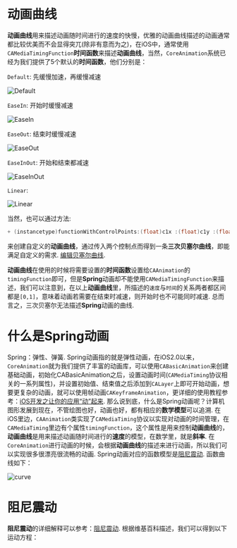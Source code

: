 # 动画曲线

**动画曲线**用来描述动画随时间进行的速度的快慢，优雅的动画曲线描述的动画通常都比较优美而不会显得突兀(除非有意而为之)，在iOS中，通常使用`CAMediaTimingFunction`**时间函数**来描述**动画曲线**，当然，`CoreAnimation`系统已经为我们提供了5个默认的**时间函数**，他们分别是：

`Default`: 先缓慢加速，再缓慢减速

![Default](http://ww3.sinaimg.cn/large/d2297bd2gw1fbp2gwpkwyj21kw0n8765.jpg)

`EaseIn`: 开始时缓慢减速

![EaseIn](http://ww3.sinaimg.cn/large/d2297bd2gw1fbp2cwr2x5j21kw0n8q4i.jpg)

`EaseOut`: 结束时缓慢减速

![EaseOut](http://ww2.sinaimg.cn/large/d2297bd2gw1fbp2dy7q3vj21kw0nktaf.jpg)

`EaseInOut`: 开始和结束都减速

![EaseInOut](http://ww1.sinaimg.cn/large/d2297bd2gw1fbp2ewpefyj21kw0nutal.jpg)

`Linear`:

![Linear](http://ww2.sinaimg.cn/large/d2297bd2gw1fbp2ftykjgj21kw0ngwg6.jpg)

当然，也可以通过方法:

```objective-c
+ (instancetype)functionWithControlPoints:(float)c1x :(float)c1y :(float)c2x :(float)c2y;
```

来创建自定义的**动画曲线**，通过传入两个控制点而得到一条**三次贝塞尔曲线**，即能满足自定义的需求. [编辑贝塞尔曲线](http://netcetera.org/camtf-playground.html). 

**动画曲线**在使用的时候将需要设置的**时间函数**设置给`CAAnimation`的`timingFunction`即可，但是**Spring**动画却不能使用`CAMediaTimingFunction`来描述，我们可以注意到，在以上**动画曲线**里，所描述的`速度`与`时间`的关系两者都区间都是`[0,1]`，意味着动画若需要在结束时减速，则开始时也不可能同时减速. 总而言之，三次贝塞尔无法描述**Spring**动画的曲线.

# 什么是Spring动画

Spring：弹性、弹簧. Spring动画指的就是弹性动画，在iOS2.0以来，`CoreAnimation`就为我们提供了丰富的动画库，可以使用`CABasicAnimation`来创建基础动画，初始化CABasicAnimation之后，设置动画时间(`CAMediaTiming`协议相关的一系列属性)，并设置初始值、结束值之后添加到`CALayer`上即可开始动画，想要更复杂的动画，就可以使用帧动画`CAKeyframeAnimation`，更详细的使用教程参考：[iOS开发之让你的应用“动”起来](http://www.cocoachina.com/ios/20141022/10005.html). 那么说到底，什么是Spring动画呢？计算机图形发展到现在，不管绘图也好，动画也好，都有相应的**数学模型**可以追溯. 在iOS里边，`CAAnimation`类实现了`CAMediaTiming`协议以实现对动画的时间管理，在`CAMediaTiming`里边有个属性`timingFunction`，这个属性是用来控制**动画曲线**的，**动画曲线**是用来描述动画随时间进行的**速度**的模型，在数学里，就是**斜率**. 在`CoreAnimation`进行动画的时候，会根据**动画曲线**的描述来进行动画，所以我们可以实现很多很漂亮很流畅的动画. Spring动画对应的函数模型是[阻尼震动](https://zh.wikipedia.org/zh-cn/振动#.E9.98.BB.E5.B0.BC.E6.8C.AF.E5.8A.A8). 函数曲线如下：

![curve](http://ww4.sinaimg.cn/large/d2297bd2gw1fbp08m1s2nj21kw0zogn3.jpg)

# 阻尼震动

**阻尼震动**的详细解释可以参考：[阻尼震动](https://zh.wikipedia.org/zh-cn/振动#.E9.98.BB.E5.B0.BC.E6.8C.AF.E5.8A.A8). 根据维基百科描述，我们可以得到以下运动方程：



